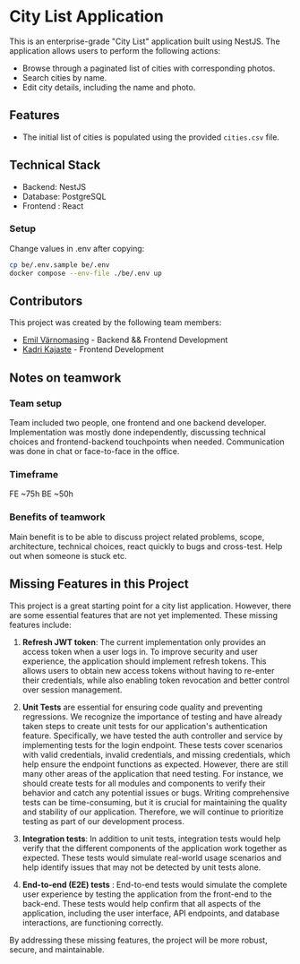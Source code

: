 # City List Application

This is an enterprise-grade "City List" application built using NestJS. The application allows users to perform the
following actions:

- Browse through a paginated list of cities with corresponding photos.
- Search cities by name.
- Edit city details, including the name and photo.

## Features

- The initial list of cities is populated using the provided `cities.csv` file.

## Technical Stack

- Backend: NestJS
- Database: PostgreSQL
- Frontend : React

### Setup

Change values in .env after copying:

```bash
cp be/.env.sample be/.env
docker compose --env-file ./be/.env up
```

## Contributors

This project was created by the following team members:

- [Emil Värnomasing](https://github.com/3mil1) - Backend && Frontend Development
- [Kadri Kajaste](https://github.com/kkajaste) - Frontend Development

## Notes on teamwork

### Team setup

Team included two people, one frontend and one backend developer. Implementation was mostly done independently,
discussing technical choices and frontend-backend touchpoints when needed.
Communication was done in chat or face-to-face in the office.

### Timeframe

FE ~75h
BE ~50h

### Benefits of teamwork

Main benefit is to be able to discuss project related problems, scope, architecture, technical choices, react quickly to
bugs and cross-test. Help out when someone is stuck etc.

## Missing Features in this Project

This project is a great starting point for a city list application. However, there are some essential features that are
not yet implemented. These missing features include:

1) **Refresh JWT token**: The current implementation only provides an access token when a user logs in. To improve
   security and
   user experience, the application should implement refresh tokens. This allows users to obtain new access tokens
   without
   having to re-enter their credentials, while also enabling token revocation and better control over session
   management.
2) **Unit Tests** are essential for ensuring code quality and preventing regressions. We recognize the importance of
   testing and have already taken steps to create unit tests for our application's authentication feature. Specifically,
   we have tested the auth controller and service by implementing tests for the login endpoint. These tests cover
   scenarios with valid credentials, invalid credentials, and missing credentials, which help ensure the endpoint
   functions as expected. However, there are still many other areas of the application that need testing. For instance,
   we should create tests for
   all modules and components to verify their behavior and catch any potential issues or bugs. Writing comprehensive
   tests
   can be time-consuming, but it is crucial for maintaining the quality and stability of our application. Therefore, we
   will continue to prioritize testing as part of our development process.

3) **Integration tests**: In addition to unit tests, integration tests would help verify that the different components
   of the application work together as expected. These tests would simulate real-world usage scenarios and help identify
   issues that may not be detected by unit tests alone.

4) **End-to-end (E2E) tests** : End-to-end tests would simulate the complete user experience by testing the application
   from the front-end to the back-end. These tests would help confirm that all aspects of the application, including the
   user interface, API endpoints, and database interactions, are functioning correctly.

By addressing these missing features, the project will be more robust, secure, and maintainable.